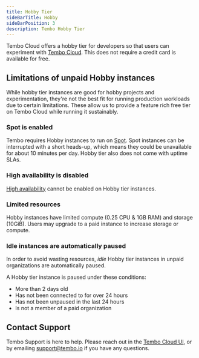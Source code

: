 ```yaml
---
title: Hobby Tier
sideBarTitle: Hobby
sideBarPosition: 3
description: Tembo Hobby Tier
---
```


Tembo Cloud offers a hobby tier for developers so that users can experiment with [Tembo Cloud](https://cloud.tembo.io). This does not require a credit card is available for free.

## Limitations of unpaid Hobby instances

While hobby tier instances are good for hobby projects and experimentation, they're not the best fit for running production workloads due to certain limitations. These allow us to provide a feature rich free tier on Tembo Cloud while running it sustainably.

### Spot is enabled

Tembo requires Hobby instances to run on [Spot](/docs/product/cloud/configuration-and-management/spot-instances). Spot instances can be interrupted with a short heads-up, which means they could be unavailable for about 10 minutes per day. Hobby tier also does not come with uptime SLAs.

### High availability is disabled

[High availability](/docs/product/cloud/configuration-and-management/high-availability) cannot be enabled on Hobby tier instances.

### Limited resources

Hobby instances have limited compute (0.25 CPU & 1GB RAM) and storage (10GiB). Users may upgrade to a paid instance to increase storage or compute.

### Idle instances are automatically paused

In order to avoid wasting resources, *idle* Hobby tier instances in unpaid organizations are automatically paused.

A Hobby tier instance is paused under these conditions:

- More than 2 days old
- Has not been connected to for over 24 hours
- Has not been unpaused in the last 24 hours
- Is not a member of a paid organization

## Contact Support

Tembo Support is here to help. Please reach out in the [Tembo Cloud UI](https://cloud.tembo.io), or by emailing [support@tembo.io](mailto:support@tembo.io) if you have any questions.
